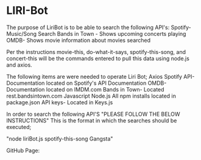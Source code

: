 # LIRI-Bot
The purpose of LiriBot is to be able to search the following API's:
Spotify- Music/Song Search
Bands in Town - Shows upcoming concerts playing
OMDB- Shows movie information about movies searched

Per the instructions movie-this, do-what-it-says, spotify-this-song, and concert-this will be the commands entered to pull this data using node.js and axios. 

The following items are were needed to operate Liri Bot;
Axios
Spotify API- Documentation located on Spotify's API Documentation
OMDB- Documentation located on IMDM.com
Bands in Town- Located rest.bandsintown.com
Javascript
Node.js
All npm installs located in package.json
API keys- Located in Keys.js

In order to search the following API'S "PLEASE FOLLOW THE BELOW INSTRUCTIONS"
This is the format in which the searches should be executed;

"node liriBot.js spotify-this-song Gangsta"

GitHub Page:

